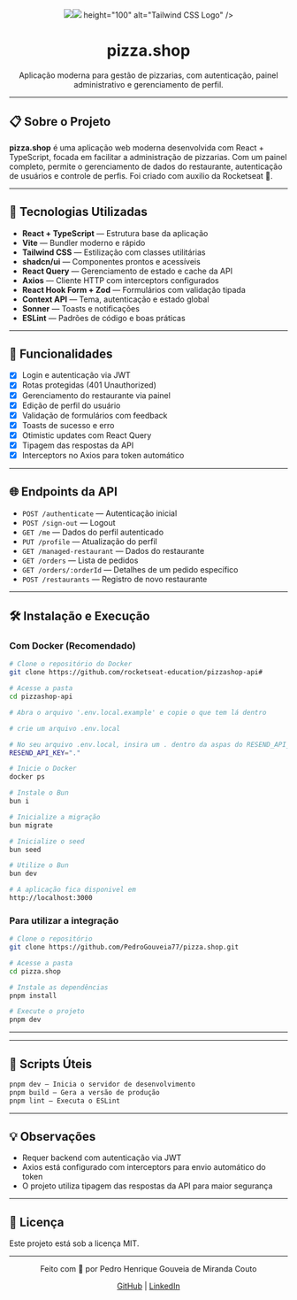 <div align="center">
  <img src="<a href="https://logospng.org" target="_blank"><img src="https://logospng.org/download/tailwind-css/tailwind-css-512.png" /></a> height="100" alt="Tailwind CSS Logo" />
  <h1>pizza.shop</h1>
  <p>Aplicação moderna para gestão de pizzarias, com autenticação, painel administrativo e gerenciamento de perfil.</p>
</div>

---

## 📋 Sobre o Projeto

**pizza.shop** é uma aplicação web moderna desenvolvida com React + TypeScript, focada em facilitar a administração de pizzarias. Com um painel completo, permite o gerenciamento de dados do restaurante, autenticação de usuários e controle de perfis.
Foi criado com auxilio da Rocketseat 🚀. 

---

## 🚀 Tecnologias Utilizadas

- **React + TypeScript** — Estrutura base da aplicação
- **Vite** — Bundler moderno e rápido
- **Tailwind CSS** — Estilização com classes utilitárias
- **shadcn/ui** — Componentes prontos e acessíveis
- **React Query** — Gerenciamento de estado e cache da API
- **Axios** — Cliente HTTP com interceptors configurados
- **React Hook Form + Zod** — Formulários com validação tipada
- **Context API** — Tema, autenticação e estado global
- **Sonner** — Toasts e notificações
- **ESLint** — Padrões de código e boas práticas

---

## 🧠 Funcionalidades

- [x] Login e autenticação via JWT
- [x] Rotas protegidas (401 Unauthorized)
- [x] Gerenciamento do restaurante via painel
- [x] Edição de perfil do usuário
- [x] Validação de formulários com feedback
- [x] Toasts de sucesso e erro
- [x] Otimistic updates com React Query
- [x] Tipagem das respostas da API
- [x] Interceptors no Axios para token automático

---

## 🌐 Endpoints da API

- `POST /authenticate` — Autenticação inicial
- `POST /sign-out` — Logout
- `GET /me` — Dados do perfil autenticado
- `PUT /profile` — Atualização do perfil
- `GET /managed-restaurant` — Dados do restaurante
- `GET /orders` — Lista de pedidos
- `GET /orders/:orderId` — Detalhes de um pedido específico
- `POST /restaurants` — Registro de novo restaurante

---

## 🛠️ Instalação e Execução

### Com Docker (Recomendado)

```bash
# Clone o repositório do Docker
git clone https://github.com/rocketseat-education/pizzashop-api#

# Acesse a pasta
cd pizzashop-api

# Abra o arquivo '.env.local.example' e copie o que tem lá dentro

# crie um arquivo .env.local

# No seu arquivo .env.local, insira um . dentro da aspas do RESEND_API_KEY
RESEND_API_KEY="."

# Inicie o Docker
docker ps

# Instale o Bun
bun i

# Inicialize a migração
bun migrate

# Inicialize o seed
bun seed

# Utilize o Bun
bun dev

# A aplicação fica disponivel em
http://localhost:3000
```

### Para utilizar a integração

```bash
# Clone o repositório
git clone https://github.com/PedroGouveia77/pizza.shop.git

# Acesse a pasta
cd pizza.shop

# Instale as dependências
pnpm install

# Execute o projeto
pnpm dev
```

---
---

## 🧪 Scripts Úteis

```bash
pnpm dev — Inicia o servidor de desenvolvimento
pnpm build — Gera a versão de produção
pnpm lint — Executa o ESLint
```

---

## 💡 Observações

- Requer backend com autenticação via JWT
- Axios está configurado com interceptors para envio automático do token
- O projeto utiliza tipagem das respostas da API para maior segurança

---

## 📄 Licença

Este projeto está sob a licença MIT.

---

<div align="center"> 
  Feito com 💙 por Pedro Henrique Gouveia de Miranda Couto 
  
  [GitHub](https://github.com/PedroGouveia77) | [LinkedIn](https://www.linkedin.com/in/pedrohenriquegouveia)
</div>
